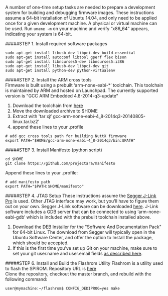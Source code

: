 A number of one-time setup tasks are needed to prepare a development system for building and debugging firmware images. These instructions assume a 64-bit installation of Ubuntu 14.04, and only need to be applied once for a given development machine. A  physical or virtual machine can be used. Run `uname -m` on your machine and verify “x86_64” appears, indicating your system is 64-bit. 

#####STEP 1. Install required software packages  
```
sudo apt-get install libusb-dev libpci-dev build-essential 
sudo apt-get install autoconf libtool gperf flex bison
sudo apt-get install libncurses5-dev libncurses5:i386
sudo apt-get install libusb-dev libpci-dev git
sudo apt-get install python-dev python-virtualenv
```

#####STEP 2. Install the ARM cross tools  
Firmware is built using a prebuilt ‘arm-none-eabi-*’ toolchain. This toolchain is maintained by ARM and hosted on Launchpad.  The currently supported version is "GCC ARM Embedded 4.8-2014-q3-update"  
1. Download the toolchain from [here](https://launchpad.net/gcc-arm-embedded/4.8/4.8-2014-q3-update/+download/gcc-arm-none-eabi-4_8-2014q3-20140805-linux.tar.bz2)  
2. Move the downloaded archive to $HOME
3. Extract with 'tar xjf gcc-arm-none-eabi-4_8-2014q3-20140805-linux.tar.bz2'  
3. append these lines to your .profile  
```
# add gcc cross tools path for building NuttX firmware
export PATH="$HOME/gcc-arm-none-eabi-4_8-2014q3/bin:$PATH"
```

#####STEP 3. Install Manifesto (python script)
```
cd $HOME
git clone https://github.com/projectara/manifesto
```
Append these lines to your .profile:
```
# add manifesto path
export PATH="$PATH:$HOME/manifesto"
```

#####STEP 4. JTAG Setup
These instructions assume the [Segger J-Link Pro](http://www.segger.com/jlink-pro.html) is used. Other JTAG interface may work, but you'll have to figure them out on your own. Segger J-Link software can be downloaded [here](http://www.segger.com/jlink-software.html). J-Link software includes a GDB server that can be connected to using ‘arm-none-eabi-gdb’ which is included with the prebuilt toolchain installed above.  
1. Download the DEB Installer for the "Software And Documentation Pack" for 64-bit Linux.  The download from Segger will typically open in the Ubuntu Software Center, and offer the option to Install the package, which should be accepted.  
2. If this is the first time you’ve set up Git on your machine, make sure
to set your git user.name and user.email fields [as described
here](http://git-scm.com/book/en/v2/Getting-Started-First-Time-Git-Setup).  

#####STEP 6. Install and Build the Flashrom Utility 
Flashrom is a utility used to flash the SPIROM.
Repository URL is [here](General-Information#flashrom-spi-rom-programming-tool)   
Clone the repository, checkout the master branch, and rebuild with the following command:
```
user@mymachine:~/flashrom$ CONFIG_DEDIPROG=yes make
```


